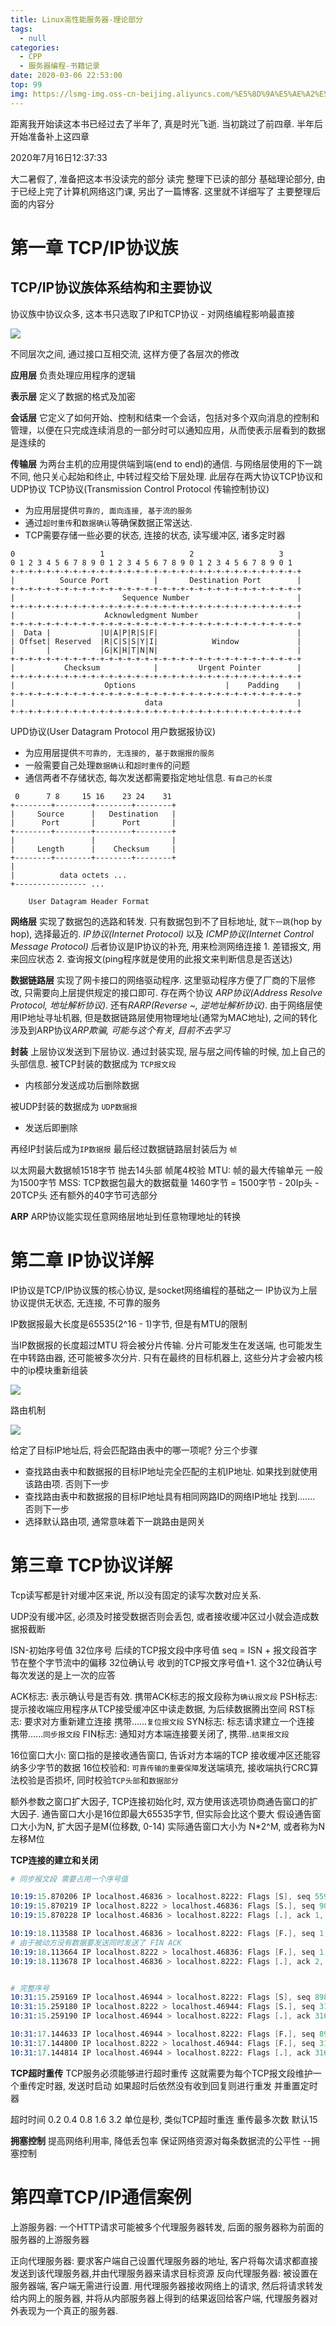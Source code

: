 ```yaml
---
title: Linux高性能服务器-理论部分
tags:
  - null
categories:
  - CPP
  - 服务器编程-书籍记录
date: 2020-03-06 22:53:00
top: 99
img: https://lsmg-img.oss-cn-beijing.aliyuncs.com/%E5%8D%9A%E5%AE%A2%E5%B0%81%E9%9D%A2/%E9%AB%98%E6%80%A7%E8%83%BD%E6%9C%8D%E5%8A%A1%E5%99%A8%E7%BC%96%E7%A8%8B.jpg
---
```

距离我开始读这本书已经过去了半年了, 真是时光飞逝. 当初跳过了前四章.
半年后开始准备补上这四章

2020年7月16日12:37:33

大二暑假了, 准备把这本书没读完的部分 读完 整理下已读的部分
基础理论部分, 由于已经上完了计算机网络这门课, 另出了一篇博客. 这里就不详细写了
主要整理后面的内容分




# 第一章 TCP/IP协议族
## TCP/IP协议族体系结构和主要协议
协议族中协议众多, 这本书只选取了IP和TCP协议 - 对网络编程影响最直接

![](https://lsmg-img.oss-cn-beijing.aliyuncs.com/Linux%E9%AB%98%E6%80%A7%E8%83%BD%E6%9C%8D%E5%8A%A1%E5%99%A8%E7%BC%96%E7%A8%8B%E8%AF%BB%E4%B9%A6%E8%AE%B0%E5%BD%95/%E5%9B%9B%E5%B1%82%E7%BB%93%E6%9E%84.jpg)

不同层次之间, 通过接口互相交流, 这样方便了各层次的修改

**应用层**
负责处理应用程序的逻辑

**表示层**
定义了数据的格式及加密

**会话层**
它定义了如何开始、控制和结束一个会话，包括对多个双向消息的控制和管理，以便在只完成连续消息的一部分时可以通知应用，从而使表示层看到的数据是连续的

**传输层**
为两台主机的应用提供端到端(end to end)的通信. 与网络层使用的下一跳不同, 他只关心起始和终止, 中转过程交给下层处理.
此层存在两大协议TCP协议和UDP协议
TCP协议(Transmission Control Protocol 传输控制协议)
- 为应用层提供`可靠的, 面向连接, 基于流的服务`
- 通过`超时重传`和`数据确认`等确保数据正常送达.
- TCP需要存储一些必要的状态, 连接的状态, 读写缓冲区, 诸多定时器
```
0                   1                   2                   3
0 1 2 3 4 5 6 7 8 9 0 1 2 3 4 5 6 7 8 9 0 1 2 3 4 5 6 7 8 9 0 1
+-+-+-+-+-+-+-+-+-+-+-+-+-+-+-+-+-+-+-+-+-+-+-+-+-+-+-+-+-+-+-+-+
|          Source Port          |       Destination Port        |
+-+-+-+-+-+-+-+-+-+-+-+-+-+-+-+-+-+-+-+-+-+-+-+-+-+-+-+-+-+-+-+-+
|                        Sequence Number                        |
+-+-+-+-+-+-+-+-+-+-+-+-+-+-+-+-+-+-+-+-+-+-+-+-+-+-+-+-+-+-+-+-+
|                    Acknowledgment Number                      |
+-+-+-+-+-+-+-+-+-+-+-+-+-+-+-+-+-+-+-+-+-+-+-+-+-+-+-+-+-+-+-+-+
|  Data |           |U|A|P|R|S|F|                               |
| Offset| Reserved  |R|C|S|S|Y|I|            Window             |
|       |           |G|K|H|T|N|N|                               |
+-+-+-+-+-+-+-+-+-+-+-+-+-+-+-+-+-+-+-+-+-+-+-+-+-+-+-+-+-+-+-+-+
|           Checksum            |         Urgent Pointer        |
+-+-+-+-+-+-+-+-+-+-+-+-+-+-+-+-+-+-+-+-+-+-+-+-+-+-+-+-+-+-+-+-+
|                    Options                    |    Padding    |
+-+-+-+-+-+-+-+-+-+-+-+-+-+-+-+-+-+-+-+-+-+-+-+-+-+-+-+-+-+-+-+-+
|                             data                              |
+-+-+-+-+-+-+-+-+-+-+-+-+-+-+-+-+-+-+-+-+-+-+-+-+-+-+-+-+-+-+-+-+
```


UPD协议(User Datagram Protocol 用户数据报协议)
- 为应用层提供`不可靠的, 无连接的, 基于数据报的服务`
- 一般需要自己处理`数据确认`和`超时重传`的问题
- 通信两者不存储状态, 每次发送都需要指定地址信息. `有自己的长度`
```
 0      7 8     15 16    23 24    31
+--------+--------+--------+--------+
|     Source      |   Destination   |
|      Port       |      Port       |
+--------+--------+--------+--------+
|                 |                 |
|     Length      |    Checksum     |
+--------+--------+--------+--------+
|
|          data octets ...
+---------------- ...

    User Datagram Header Format
```



**网络层**
实现了数据包的选路和转发.  只有数据包到不了目标地址, 就`下一跳`(hop by hop), 选择最近的.
*IP协议(Internet Protocol)* 以及 *ICMP协议(Internet Control Message Protocol)* 
后者协议是IP协议的补充, 用来检测网络连接 1. 差错报文, 用来回应状态 2. 查询报文(ping程序就是使用的此报文来判断信息是否送达)

**数据链路层**
实现了网卡接口的网络驱动程序. 这里驱动程序方便了厂商的下层修改, 只需要向上层提供规定的接口即可.
存在两个协议 *ARP协议(Address Resolve Protocol, 地址解析协议)*. 还有*RARP(Reverse ~, 逆地址解析协议)*.  由于网络层使用IP地址寻址机器, 但是数据链路层使用物理地址(通常为MAC地址), 之间的转化涉及到ARP协议*ARP欺骗, 可能与这个有关, 目前不去学习*

**封装**
上层协议发送到下层协议. 通过封装实现, 层与层之间传输的时候, 加上自己的头部信息.
被TCP封装的数据成为 `TCP报文段`
- 内核部分发送成功后删除数据

被UDP封装的数据成为 `UDP数据报`
- 发送后即删除

再经IP封装后成为`IP数据报`
最后经过数据链路层封装后为 `帧`

以太网最大数据帧1518字节 抛去14头部 帧尾4校验
MTU: 帧的最大传输单元 一般为1500字节
MSS: TCP数据包最大的数据载量 1460字节 = 1500字节 - 20Ip头 - 20TCP头 还有额外的40字节可选部分

**ARP**
ARP协议能实现任意网络层地址到任意物理地址的转换

# 第二章 IP协议详解
IP协议是TCP/IP协议簇的核心协议, 是socket网络编程的基础之一
IP协议为上层协议提供无状态, 无连接, 不可靠的服务

IP数据报最大长度是65535(2^16 - 1)字节, 但是有MTU的限制

当IP数据报的长度超过MTU 将会被分片传输. 分片可能发生在发送端, 也可能发生在中转路由器, 还可能被多次分片. 只有在最终的目标机器上, 这些分片才会被内核中的ip模块重新组装

![](https://lsmg-img.oss-cn-beijing.aliyuncs.com/Linux%E9%AB%98%E6%80%A7%E8%83%BD%E6%9C%8D%E5%8A%A1%E5%99%A8%E7%BC%96%E7%A8%8B%E8%AF%BB%E4%B9%A6%E8%AE%B0%E5%BD%95/%E6%90%BA%E5%B8%A6ICMP%E6%8A%A5%E6%96%87%E7%9A%84IP%E6%95%B0%E6%8D%AE%E6%8A%A5%E8%A2%AB%E5%88%86%E7%89%87.png)


路由机制


![](https://lsmg-img.oss-cn-beijing.aliyuncs.com/Linux%E9%AB%98%E6%80%A7%E8%83%BD%E6%9C%8D%E5%8A%A1%E5%99%A8%E7%BC%96%E7%A8%8B%E8%AF%BB%E4%B9%A6%E8%AE%B0%E5%BD%95/%E8%B7%AF%E7%94%B1%E6%9C%BA%E5%88%B6.png)


给定了目标IP地址后, 将会匹配路由表中的哪一项呢? 分三个步骤
- 查找路由表中和数据报的目标IP地址完全匹配的主机IP地址. 如果找到就使用该路由项. 否则下一步
- 查找路由表中和数据报的目标IP地址具有相同网路ID的网络IP地址 找到....... 否则下一步
- 选择默认路由项, 通常意味着下一跳路由是网关


# 第三章 TCP协议详解

Tcp读写都是针对缓冲区来说, 所以没有固定的读写次数对应关系.

UDP没有缓冲区, 必须及时接受数据否则会丢包, 或者接收缓冲区过小就会造成数据报截断

ISN-初始序号值
32位序号 后续的TCP报文段中序号值 seq = ISN + 报文段首字节在整个字节流中的偏移
32位确认号 收到的TCP报文序号值+1. 这个32位确认号每次发送的是上一次的应答

ACK标志: 表示确认号是否有效. 携带ACK标志的报文段称为`确认报文段`
PSH标志: 提示接收端应用程序从TCP接受缓冲区中读走数据, 为后续数据腾出空间
RST标志: 要求对方重新建立连接 携带......`复位报文段`
SYN标志: 标志请求建立一个连接 携带......`同步报文段`
FIN标志: 通知对方本端连接要关闭了, 携带..`结束报文段`

16位窗口大小: 窗口指的是接收通告窗口, 告诉对方本端的TCP 接收缓冲区还能容纳多少字节的数据
16位校验和: `可靠传输的重要保障`发送端填充, 接收端执行CRC算法校验是否损坏, 同时校验`TCP头部`和`数据部分`

额外参数之窗口扩大因子, TCP连接初始化时, 双方使用该选项协商通告窗口的扩大因子. 
通告窗口大小是16位即最大65535字节, 但实际会比这个要大
假设通告窗口大小为N, 扩大因子是M(位移数, 0-14) 实际通告窗口大小为 N*2^M, 或者称为N左移M位


**TCP连接的建立和关闭**

```s
# 同步报文段 需要占用一个序号值

10:19:15.870206 IP localhost.46836 > localhost.8222: Flags [S], seq 559157932, win 43690, options [mss 65495,sackOK,TS val 2968784041 ecr 0,nop,wscale 7], length 0
10:19:15.870219 IP localhost.8222 > localhost.46836: Flags [S.], seq 900113542, ack 559157933, win 43690, options [mss 65495,sackOK,TS val 2968784041 ecr 2968784041,nop,wscale 7], length 0
10:19:15.870228 IP localhost.46836 > localhost.8222: Flags [.], ack 1, win 342, options [nop,nop,TS val 2968784041 ecr 2968784041], length 0

10:19:18.113588 IP localhost.46836 > localhost.8222: Flags [F.], seq 1, ack 1, win 342, options [nop,nop,TS val 2968786284 ecr 2968784041], length 0
# 由于被动方没有数据要发送同时发送了 FIN ACK 
10:19:18.113664 IP localhost.8222 > localhost.46836: Flags [F.], seq 1, ack 2, win 342, options [nop,nop,TS val 2968786284 ecr 2968786284], length 0
10:19:18.113678 IP localhost.46836 > localhost.8222: Flags [.], ack 2, win 342, options [nop,nop,TS val 2968786284 ecr 2968786284], length 0


# 完整序号
10:31:15.259169 IP localhost.46944 > localhost.8222: Flags [S], seq 898081536, win 43690, options [mss 65495,sackOK,TS val 2969503401 ecr 0,nop,wscale 7], length 0
10:31:15.259180 IP localhost.8222 > localhost.46944: Flags [S.], seq 3168567292, ack 898081537, win 43690, options [mss 65495,sackOK,TS val 2969503401 ecr 2969503401,nop,wscale 7], length 0
10:31:15.259190 IP localhost.46944 > localhost.8222: Flags [.], ack 3168567293, win 342, options [nop,nop,TS val 2969503401 ecr 2969503401], length 0

10:31:17.144633 IP localhost.46944 > localhost.8222: Flags [F.], seq 898081537, ack 3168567293, win 342, options [nop,nop,TS val 2969505287 ecr 2969503401], length 0
10:31:17.144800 IP localhost.8222 > localhost.46944: Flags [F.], seq 3168567293, ack 898081538, win 342, options [nop,nop,TS val 2969505287 ecr 2969505287], length 0
10:31:17.144814 IP localhost.46944 > localhost.8222: Flags [.], ack 3168567294, win 342, options [nop,nop,TS val 2969505287 ecr 2969505287], length 0

```

**TCP超时重传**
TCP服务必须能够进行超时重传
这就需要为每个TCP报文段维护一个重传定时器, 发送时启动
如果超时后依然没有收到回复则进行重发 并重置定时器

超时时间 0.2 0.4 0.8 1.6 3.2 单位是秒, 类似TCP超时重连
重传最多次数 默认15

**拥塞控制**
提高网络利用率, 降低丢包率 保证网络资源对每条数据流的公平性 --拥塞控制

# 第四章TCP/IP通信案例

上游服务器: 一个HTTP请求可能被多个代理服务器转发, 后面的服务器称为前面的服务器的上游服务器

正向代理服务器: 要求客户端自己设置代理服务器的地址, 客户将每次请求都直接发送到该代理服务器,并由代理服务器来请求目标资源
反向代理服务器: 被设置在服务器端, 客户端无需进行设置. 用代理服务器接收网络上的请求, 然后将请求转发给内网上的服务器, 并将从内部服务器上得到的结果返回给客户端, 代理服务器对外表现为一个真正的服务器.
